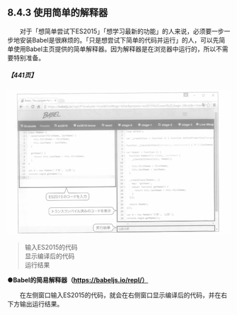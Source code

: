 ## 8.4.3 使用简单的解释器
&emsp;&emsp;对于「想简单尝试下ES2015」「想学习最新的功能」的人来说，必须要一步一步地安装Babel是很麻烦的。「只是想尝试下简单的代码并运行」的人，可以先简单使用Babel主页提供的简单解释器。因为解释器是在浏览器中运行的，所以不需要特别准备。
##### 【441页】
![image](../../images/c8/スクリーンショット&#32;2019-04-22&#32;午後11.45.28.png)
> 输入ES2015的代码  
> 显示编译后的代码  
> 运行结果

**●Babel的简易解释器（https://babeljs.io/repl/）**

&emsp;&emsp;在左侧窗口输入ES2015的代码，就会在右侧窗口显示编译后的代码，并在右下方输出运行结果。